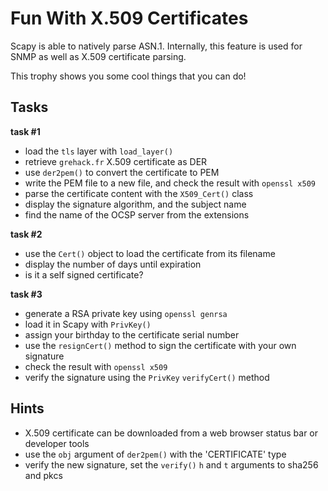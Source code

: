 # Fun With X.509 Certificates

Scapy is able to natively parse ASN.1. Internally, this feature is used for SNMP
as well as X.509 certificate parsing.

This trophy shows you some cool things that you can do!

## Tasks

**task #1**

- load the `tls` layer with `load_layer()`
- retrieve `grehack.fr` X.509 certificate as DER
- use `der2pem()` to convert the certificate to PEM
- write the PEM file to a new file, and check the result with `openssl x509`
- parse the certificate content with the `X509_Cert()` class
- display the signature algorithm, and the subject name
- find the name of the OCSP server from the extensions

**task #2**

- use the `Cert()` object to load the certificate from its filename
- display the number of days until expiration
- is it a self signed certificate?

**task #3**

- generate a RSA private key using `openssl genrsa`
- load it in Scapy with `PrivKey()`
- assign your birthday to the certificate serial number
- use the `resignCert()` method to sign the certificate with your own signature
- check the result with `openssl x509`
- verify the signature using the `PrivKey` `verifyCert()` method

## Hints

- X.509 certificate can be downloaded from a web browser status bar or developer tools
- use the `obj` argument of `der2pem()` with the 'CERTIFICATE' type
- verify the new signature, set the `verify()` `h` and `t` arguments to sha256 and pkcs
